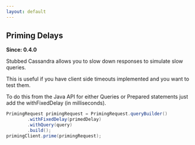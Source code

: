 ```yaml
---
layout: default
---
```

## Priming Delays

**Since: 0.4.0**

Stubbed Cassandra allows you to slow down responses to simulate slow queries.

This is useful if you have client side timeouts implemented and you want to test them.

To do this from the Java API for either Queries or Prepared statements just add the withFixedDelay (in milliseconds).

```java
PrimingRequest primingRequest = PrimingRequest.queryBuilder()
        .withFixedDelay(primedDelay)
        .withQuery(query)
        .build();
primingClient.prime(primingRequest);
```